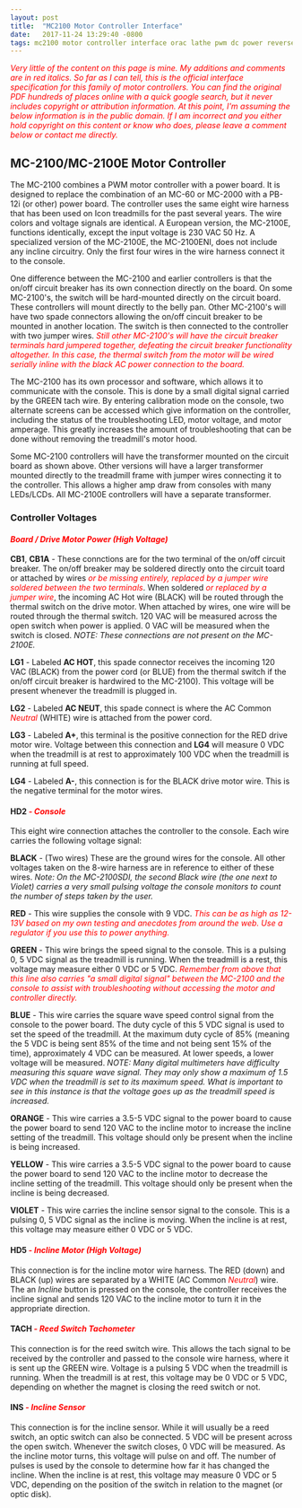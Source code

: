 ```yaml
---
layout: post
title:  "MC2100 Motor Controller Interface"
date:   2017-11-24 13:29:40 -0800
tags: mc2100 motor controller interface orac lathe pwm dc power reverse_engineering cnc
---
```

<span style="color:red">_Very little of the content on this page is mine.  My additions and comments are in red italics.  So far as I can tell, this is the official interface specification for this family of motor controllers.  You can find the original PDF hundreds of places online with a quick google search, but it never includes copyright or attribution information.  At this point, I'm assuming the below information is in the public domain.  If I am incorrect and you either hold copyright on this content or know who does, please leave a comment below or contact me directly._</span>

## MC-2100/MC-2100E Motor Controller

The MC-2100 combines a PWM motor controller with a power board.  It is designed to replace the combination of an MC-60 or MC-2000 with a PB-12i (or other) power board.  The controller uses the same eight wire harness that has been used on Icon treadmills for the past several years.  The wire colors and voltage signals are identical.  A European version, the MC-2100E, functions identically, except the input voltage is 230 VAC 50 Hz.  A specialized version of the MC-2100E, the MC-2100ENI, does not include any incline circuitry.  Only the first four wires in the wire harness connect it to the console.

One difference between the MC-2100 and earlier controllers is that the on/off circuit breaker has its own connection directly on the board.  On some MC-2100's, the switch will be hard-mounted directly on the circuit board.  These controllers will mount directly to the belly pan.  Other MC-2100's will have two spade connectors allowing the on/off cincuit breaker to be mounted in another location.  The switch is then connected to the controller with two jumper wires.  <span style="color:red">_Still other MC-2100's will have the circuit breaker terminals hard jumpered together, defeating the circuit breaker functionality altogether.  In this case, the thermal switch from the motor will be wired serially inline with the black AC power connection to the board._</span>


The MC-2100 has its own processor and software, which allows it to communicate with the console.  This is done by a small digital signal carried by the GREEN tach wire.  By entering calibration mode on the console, two alternate screens can be accessed which give information on the controller, including the status of the troubleshooting LED, motor voltage, and motor amperage.  This greatly increases the amount of troubleshooting that can be done without removing the treadmill's motor hood.

Some MC-2100 controllers will have the transformer mounted on the circuit board as shown above.  Other versions will have a larger transformer mounted directly to the treadmill frame with jumper wires connecting it to the controller.  This allows a higher amp draw from consoles with many LEDs/LCDs.  All MC-2100E controllers will have a separate transformer.

### Controller Voltages

#### <span style="color:red">_Board / Drive Motor Power (High Voltage)_</span>

**CB1**, **CB1A** - These connctions are for the two terminal of the on/off circuit breaker.  The on/off breaker may be soldered directly onto the circuit toard or attached by wires <span style="color:red">_or be missing entirely, replaced by a jumper wire soldered between the two terminals_</span>.  When soldered <span style="color:red">_or replaced by a jumper wire_</span>, the incoming AC Hot wire (BLACK) will be routed through the thermal switch on the drive motor.  When attached by wires, one wire will be routed through the thermal switch.  120 VAC will be measured across the open switch when power is applied.  0 VAC will be measured when the switch is closed.  _NOTE: These connections are not present on the MC-2100E._

**LG1** - Labeled **AC HOT**, this spade connector receives the incoming 120 VAC (BLACK) from the power cord (or BLUE) from the thermal switch if the on/off circuit breaker is hardwired to the MC-2100).  This voltage will be present whenever the treadmill is plugged in.

**LG2** - Labeled **AC NEUT**, this spade connect is where the AC Common <span style="color:red">_Neutral_</span> (WHITE) wire is attached from the power cord.

**LG3** - Labeled **A+**, this terminal is the positive connection for the RED drive motor wire.  Voltage between this connection and **LG4** will measure 0 VDC when the treadmill is at rest to approximately 100 VDC when the treadmill is running at full speed.

**LG4** - Labeled **A-**, this connection is for the BLACK drive motor wire.  This is the negative terminal for the motor wires.

#### HD2 <span style="color:red">_- Console_</span>

This eight wire connection attaches the controller to the console.  Each wire carries the following voltage signal:

**BLACK** - (Two wires) These are the ground wires for the console.  All other voltages taken on the 8-wire harness are in reference to either of these wires.  _Note: On the MC-2100SDI, the second Black wire (the one next to Violet) carries a very small pulsing voltage the console monitors to count the number of steps taken by the user._

**RED** - This wire supplies the console with 9 VDC.  <span style="color:red">_This can be as high as 12-13V based on my own testing and anecdotes from around the web.  Use a regulator if you use this to power anything._</span>

**GREEN** - This wire brings the speed signal to the console.  This is a pulsing 0, 5 VDC signal as the treadmill is running.  When the treadmill is a rest, this voltage may measure either 0 VDC or 5 VDC.  <span style="color:red">_Remember from above that this line also carries "a small digital signal" between the MC-2100 and the console to assist with troubleshooting without accessing the motor and controller directly._</span>

**BLUE** - This wire carries the square wave speed control signal from the console to the power board.  The duty cycle of this 5 VDC signal is used to set the speed of the treadmill.  At the maximum duty cycle of 85% (meaning the 5 VDC is being sent 85% of the time and not being sent 15% of the time), approximately 4 VDC can be measured.  At lower speeds, a lower voltage will be measured.  _NOTE: Many digital multimeters have difficulty measuring this square wave signal.  They may only show a maximum of 1.5 VDC when the treadmill is set to its maximum speed.  What is important to see in this instance is that the voltage goes up as the treadmill speed is increased._

**ORANGE** - This wire carries a 3.5-5 VDC signal to the power board to cause the power board to send 120 VAC to the incline motor to increase the incline setting of the treadmill.  This voltage should only be present when the incline is being increased.

**YELLOW** - This wire carries a 3.5-5 VDC signal to the power board to cause the power board to send 120 VAC to the incline motor to decrease the incline setting of the treadmill.  This voltage should only be present when the incline is being decreased.

**VIOLET** - This wire carries the incline sensor signal to the console.  This is a pulsing 0, 5 VDC signal as the incline is moving.  When the incline is at rest, this voltage may measure either 0 VDC or 5 VDC.

#### HD5 <span style="color:red">_- Incline Motor (High Voltage)_</span>

This connection is for the incline motor wire harness.  The RED (down) and BLACK (up) wires are separated by a WHITE (AC Common <span style="color:red">_Neutral_</span>) wire.  The an _Incline_ button is pressed on the console, the controller receives the incline signal and sends 120 VAC to the incline motor to turn it in the appropriate direction.

#### TACH <span style="color:red">_- Reed Switch Tachometer_</span>

This connection is for the reed switch wire.  This allows the tach signal to be received by the controller and passed to the console wire harness, where it is sent up the GREEN wire.  Voltage is a pulsing 5 VDC when the treadmill is running.  When the treadmill is at rest, this voltage may be 0 VDC or 5 VDC, depending on whether the magnet is closing the reed switch or not.

#### INS <span style="color:red">_- Incline Sensor_</span>

This connection is for the incline sensor.  While it will usually be a reed switch, an optic switch can also be connected.  5 VDC will be present across the open switch.  Whenever the switch closes, 0 VDC will be measured.  As the incline motor turns, this voltage will pulse on and off.  The number of pulses is used by the console to determine how far it has changed the incline.  When the incline is at rest, this voltage may measure 0 VDC or 5 VDC, depending on the position of the switch in relation to the magnet (or optic disk).
